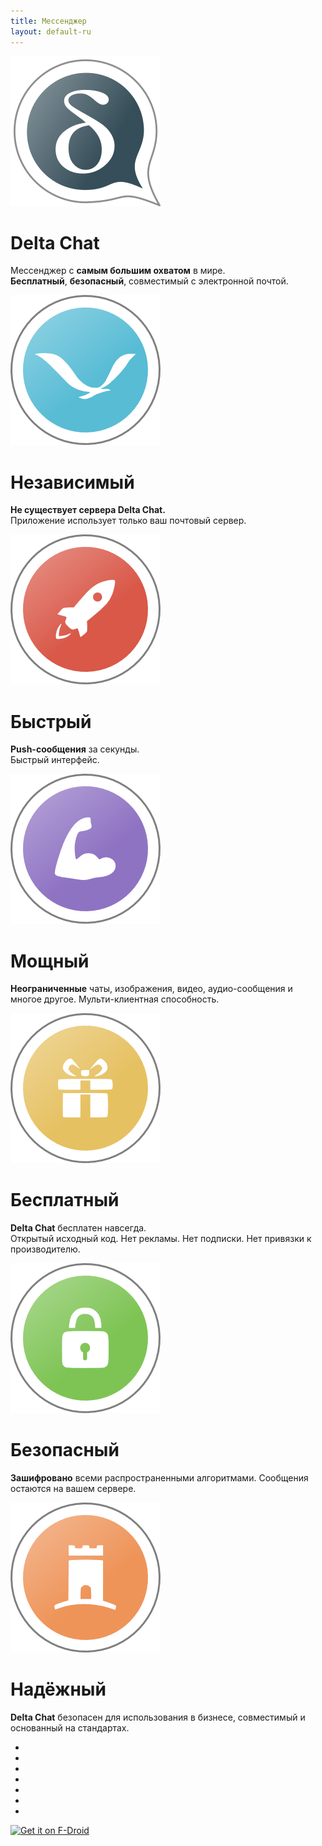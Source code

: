 ```yaml
---
title: Мессенджер
layout: default-ru
---
```


<!-- The content slider must have exactly 7 pages! -->
<!-- START OF CONTENT SLIDER -->
<link rel="stylesheet" property="stylesheet" href="../assets/css/content-slider.css" type="text/css" />
<div id="contentContainer"><div id="contentWrapper">

<div>
   <img src="../assets/home/intro1.png" alt="" />
   <h1>Delta Chat</h1>
   <p>Мессенджер с <b>самым большим охватом</b> в мире.<br/><b>Бесплатный</b>, <b>безопасный</b>, совместимый с электронной почтой.</p>
</div>

<div>
   <img src="../assets/home/intro2.png" alt="" />
   <h1>Независимый</h1>
   <!-- <p><b>No dependencies</b> to foreign computers or services. The app only uses your email-server.</p> -->
   <p><b>Не существует сервера Delta Chat.</b><br/>Приложение использует только ваш почтовый сервер.</p>
</div>

<div>
   <img src="../assets/home/intro3.png" alt="" />
   <h1>Быстрый</h1>
   <p><b>Push-сообщения</b> за секунды.<br/>Быстрый интерфейс.</p>
</div>

<div>
   <img src="../assets/home/intro4.png" alt="" />
   <h1>Мощный</h1>
   <p><b>Неограниченные</b> чаты, изображения, видео, аудио-сообщения и многое другое. Мульти-клиентная способность.</p>
</div>

<div>
   <img src="../assets/home/intro5.png" alt="" />
   <h1>Бесплатный</h1>
   <p><b>Delta Chat</b> бесплатен навсегда.<br/>Открытый исходный код. Нет рекламы. Нет подписки. Нет привязки к производителю.</p>
</div>

<div>
   <img src="../assets/home/intro6.png" alt="" />
   <h1>Безопасный</h1>
   <p><b>Зашифровано</b> всеми распространенными алгоритмами. Сообщения остаются на вашем сервере.</p>
</div>

<div>
   <img src="../assets/home/intro7.png" alt="" />
   <h1>Надёжный</h1>
   <p><b>Delta Chat</b> безопасен для использования в бизнесе, совместимый и основанный на стандартах.</p>
</div>

</div></div>

<div id="navLinks">
  <ul>
    <li class="itemLinks" data-pos="0"></li>
    <li class="itemLinks" data-pos="1"></li>
    <li class="itemLinks" data-pos="2"></li>
    <li class="itemLinks" data-pos="3"></li>
    <li class="itemLinks" data-pos="4"></li>
    <li class="itemLinks" data-pos="5"></li>
    <li class="itemLinks" data-pos="6"></li>
  </ul>
</div>
<script src="../assets/css/content-slider.js"></script>
<!-- END OF CONTENT SLIDER -->

[<img src="../assets/home/get-it-on-fdroid.png" alt="Get it on F-Droid" width="200" />](download)

